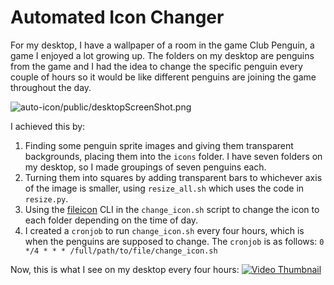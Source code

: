 # Automated Icon Changer

For my desktop, I have a wallpaper of a room in the game Club Penguin, a game I enjoyed a lot growing up. The folders on my desktop are penguins from the game and I had the idea to change the specific penguin every couple of hours so it would be like different penguins are joining the game throughout the day. 

![auto-icon/public/desktopScreenShot.png](https://github.com/ridanaeeem/auto-icon/blob/main/public/desktopScreenShot.png)

I achieved this by:
1. Finding some penguin sprite images and giving them transparent backgrounds, placing them into the `icons` folder. I have seven folders on my desktop, so I made groupings of seven penguins each.
2. Turning them into squares by adding transparent bars to whichever axis of the image is smaller, using `resize_all.sh` which uses the code in `resize.py`.
3. Using the [fileicon](https://github.com/mklement0/fileicon) CLI in the `change_icon.sh` script to change the icon to each folder depending on the time of day.
4. I created a `cronjob` to run `change_icon.sh` every four hours, which is when the penguins are supposed to change. The `cronjob` is as follows: `0 */4 * * * /full/path/to/file/change_icon.sh`

Now, this is what I see on my desktop every four hours:
[![Video Thumbnail](public/desktopScreenShot.png)](public/fullClip.mov)

